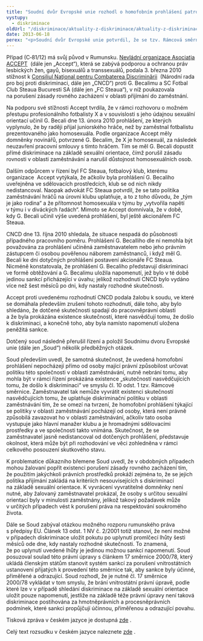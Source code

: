```yaml
---
title: "Soudní dvůr Evropské unie rozhodl o homofobním prohlášení patrona fotbalového klubu"
vystupy:
  - diskriminace
oldUrl: "/diskriminace/aktuality-z-diskriminace/aktuality-z-diskriminace-2013/soudni-dvur-evropske-unie-rozhodl-o-homofobnim-prohlaseni-patrona-fotbaloveho-klubu/"
date: 2013-06-18
perex: "<p>Soudní dvůr Evropské unie potvrdil, že se tzv. Rámcová směrnice vztahuje i na případy, kdy patron fotbalového klubu činí homofobní prohlášení ve spojitosti s náborem fotbalistů, ačkoliv nemá právní způsobilost zavazovat nebo zastupovat klub v oblasti zaměstnávání. Dále Soud potvrdil, že taková homofobní prohlášení mohou vést k přesunu důkazního břemene. V neposlední řadě Soud vyslovil názor, že pokud při přijímání nových hráčů došlo k diskriminaci na základě sexuální orientace, není v řízení po zaměstnavateli vyžadováno podání důkazu, jehož předložením by nutně bylo porušeno právo na respektování soukromého života. </p>"
---
```


<!-- imported from the old website -->

<p class="align-blok">Případ (C‑81/12) má svůj původ v Rumunsku. <a title="Otevření do nového okna" href="http://accept-romania.ro/en/" target="_blank">Nevládní organizace Asociaţia ACCEPT</a>  (dále jen „Accept“), která se zabývá podporou a ochranou práv lesbických žen, gayů, bisexuálů a transsexuálů, podala 3. března 2010 stížnost k <a title="Otevření do nového okna" href="http://www.cncd.org.ro/?language=en" target="_blank">Consiliul Naţional pentru Combaterea Discriminării</a>  (Národní rada pro boj proti diskriminaci, dále jen „CNCD“) proti G. Becalimu a SC Fotbal Club Steaua Bucuresti SA (dále jen „FC Steaua“), v níž poukazovala na porušení zásady rovného zacházení v oblasti přijímání do zaměstnání.</p><p class="align-blok">Na podporu své stížnosti Accept tvrdila, že v rámci rozhovoru o možném přestupu profesionálního fotbalisty X a v souvislosti s jeho údajnou sexuální orientací učinil G. Becali dne 13. února 2010 prohlášení, ze kterých vyplynulo, že by raději přijal juniorského hráče, než by zaměstnal fotbalistu prezentovaného jako homosexuála. Podle organizace Accept měly domněnky novinářů, potvrzené G. Becalim, že X je homosexuál, za následek neuzavření pracovní smlouvy s tímto hráčem. Tím se měl G. Becali dopustit přímé diskriminace na základě sexuální orientace, čímž porušil zásadu rovnosti v oblasti zaměstnávání a narušil důstojnost homosexuálních osob.</p><p class="align-blok">Dalším odpůrcem v řízení byl FC Steaua, fotbalový klub, kterému organizace  Accept vytýkala, že ačkoliv byla prohlášení G. Becaliho uveřejněna ve sdělovacích prostředcích, klub se od nich nikdy nedistancoval. Naopak advokát FC Steaua potvrdil, že se tato politika zaměstnávání hráčů na úrovni klubu uplatňuje, a to z toho důvodu, že „tým je jako rodina“ a že přítomnost homosexuála v týmu by „vytvořila napětí v týmu i v diváckých řadách“. Mimoto se Accept domnívala, že v době, kdy G. Becali učinil výše uvedená prohlášení, byl ještě akcionářem FC Steaua.</p><p class="align-blok">CNCD dne 13. října 2010 shledala, že situace nespadá do působnosti případného pracovního poměru. Prohlášení G. Becalliho dle ní nemohla být považována za prohlášení učiněná zaměstnavatelem nebo jeho právním zástupcem či osobou pověřenou náborem zaměstnanců, i když měl G. Becali ke dni dotyčných prohlášení postavení akcionáře FC Steaua. Nicméně konstatovala, že prohlášení G. Becaliho představují diskriminaci ve formě obtěžování a G. Becalimu uložila napomenutí, jež bylo v té době jedinou sankcí přicházející v úvahu; jelikož rozhodnutí CNCD bylo vydáno více než šest měsíců po dni, kdy nastaly rozhodné skutečnosti.</p><p class="align-blok">Accept proti uvedenému rozhodnutí CNCD podala žalobu k soudu, ve které se domáhala především zrušení tohoto rozhodnutí, dále toho, aby bylo shledáno, že dotčené skutečnosti spadají do pracovněprávní oblasti a že byla prokázána existence skutečností, které nasvědčují tomu, že došlo k diskriminaci, a konečně toho, aby byla namísto napomenutí uložena peněžitá sankce.</p><p class="align-blok">Dotčený soud následně přerušil řízení a položil Soudnímu dvoru Evropské unie (dále jen „Soud“) několik předběžných otázek. </p><p class="align-blok">Soud především uvedl, že samotná skutečnost, že uvedená homofobní prohlášení nepocházejí přímo od osoby mající právní způsobilost určovat politiku této společnosti v oblasti zaměstnávání, nutně nebrání tomu, aby mohla být v rámci řízení prokázána existence „skutečností nasvědčujících tomu, že došlo k diskriminaci“ ve smyslu čl. 10 odst. 1 tzv. Rámcové směrnice. Zaměstnavatel tak nemůže vyvrátit existenci skutečností nasvědčujících tomu, že uplatňuje diskriminační politiku v oblasti zaměstnávání tím, že se omezí na tvrzení, že homofobní prohlášení týkající se politiky v oblasti zaměstnávání pocházejí od osoby, která není právně způsobilá zavazovat ho v oblasti zaměstnávání, ačkoliv tato osoba vystupuje jako hlavní manažer klubu a je hromadnými sdělovacími prostředky a ve společnosti takto vnímána. Skutečnost, že se zaměstnavatel jasně nedistancoval od dotčených prohlášení, představuje okolnost, která může být při rozhodování ve věci zohledněna v rámci celkového posouzení skutkového stavu.</p><p class="align-blok">K problematice důkazního břemene Soud uvedl, že v obdobných případech mohou žalovaní popřít existenci porušení zásady rovného zacházení tím, že použitím jakýchkoli právních prostředků prokáží zejména to, že se jejich politika přijímání zakládá na kritériích nesouvisejících s diskriminací na základě sexuální orientace. K vyvrácení vyvratitelné domněnky není nutné, aby žalovaný zaměstnavatel prokázal, že osoby s určitou sexuální orientací byly v minulosti zaměstnány, jelikož takový požadavek může v určitých případech vést k porušení práva na respektování soukromého života. </p><p class="align-blok">Dále se Soud zabýval otázkou možného rozporu rumunského práva s předpisy EU. Článek 13 odst. 1 NV č. 2/2001 totiž stanoví, že není možné v případech diskriminace uložit pokutu po uplynutí promlčecí lhůty šesti měsíců ode dne, kdy nastaly rozhodné skutečnosti. To znamená, že po uplynutí uvedené lhůty je jedinou možnou sankcí napomenutí. Soud posuzoval soulad této právní úpravy s článkem 17 směrnice 2000/78, který ukládá členským státům stanovit systém sankcí za porušení vnitrostátních ustanovení přijatých k provedení této směrnice tak, aby sankce byly účinné, přiměřené a odrazující. Soud rozhodl, že je nutné čl. 17 směrnice 2000/78 vykládat v tom smyslu, že brání vnitrostátní právní úpravě, podle které lze v v případě shledání diskriminace na základě sexuální orientace uložit pouze napomenutí, jestliže na základě téže právní úpravy není taková diskriminace postihována za hmotněprávních a procesněprávních podmínek, které sankci propůjčují účinnou, přiměřenou a odrazující povahu. </p><p>Tisková zpráva v českém jazyce je dostupná <a title="Otevření do nového okna" href="http://curia.europa.eu/jcms/upload/docs/application/pdf/2013-04/cp130052cs.pdf" target="_blank">zde</a> . </p><p>Celý text rozsudku v českém jazyce naleznete <a title="Otevření do nového okna" href="http://curia.europa.eu/juris/document/document.jsf?text=&amp;docid=136785&amp;pageIndex=0&amp;doclang=cs&amp;mode=lst&amp;dir=&amp;occ=first&amp;part=1&amp;cid=209640" target="_blank">zde</a> .</p>

